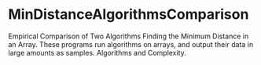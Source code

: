 # MinDistanceAlgorithmsComparison
Empirical Comparison of Two Algorithms Finding the Minimum Distance in an Array. These programs run algorithms on arrays, and output their data in large amounts as samples. Algorithms and Complexity.
